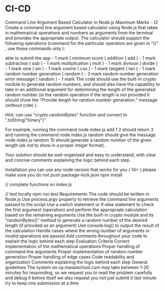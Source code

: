 # CI-CD
Command Line Argument Based Calculator in Node.js
Maximum Marks - 12
Create a command line argument based calculator using Node.js that takes in mathematical operations and numbers as arguments from the terminal and provides the appropriate output. The calculator should support the following operations (command for the particular operation are given in "()" , use those commands only ):

able to submit the app - 1 mark ( minimum score )
addition ( add ) - 1 mark
subtraction ( sub ) - 1 mark
multiplication ( mult ) - 1 mark
division ( divide ) - 1 mark
sine ( sin ) - 1 mark
cosine ( cos ) - 1 mark
tangent ( tan ) - 1 mark
random number generation ( random ) - 3 mark
random number generation error message ( random ) - 1 mark
The code should use the built-in crypto module to generate random numbers, and should also have the capability to take in an additional argument for determining the length of the generated random number (in the random operation if the length is not provided it should show the "Provide length for random number generation." message (without cote) ).

Hint: can use "crypto.randomBytes" function and convert to ".toString("binary")"

For example, running the command node index.js add 1 2 should return 3 and running the command node index.js random should give the message node index.js random 15 should generate a random number of the given length (ok not to show in a proper intiger format).

Your solution should be well-organized and easy to understand, with clear and concise comments explaining the logic behind each step.

Installation
you can use any node version that works for you ( 14+ )
please make sure you do not push package-lock.json
npm install

// complete functions on index.js

// test locally
npm run test
Requirements
The code should be written in Node.js
Use process.argv property to retrieve the command line arguments passed to the script
Use a switch statement or if-else statement to check the first argument (operation) and perform the appropriate calculation based on the remaining arguments
Use the built-in crypto module and its "randomBytes()" method to generate a random number of the desired length (if provided as an argument)
Use console.log() to output the result of the calculation
Handle cases where the wrong number of arguments or invalid operations are passed
Add comments throughout your code to explain the logic behind each step
Evaluation Criteria
Correct implementation of the mathematical operations
Proper handling of command line arguments
Proper implementation of random number generation
Proper handling of edge cases
Code readability and organization
Comments explaining the logic behind each step
General guidelines
The system on cp.masaischool.com may take between 1-20 minutes for responding,
so we request you to read the problem carefully and debug it before itself
we also request you not just submit it last minute
try to keep one submission at a time